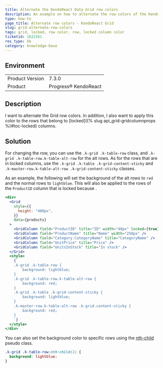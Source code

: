 ```yaml
---
title: Alternate the KendoReact Data Grid row colors
description: An example on how to alternate the row colors of the KendoReact Data Grid.
type: how-to
page_title: Alternate row colors - KendoReact Grid
slug: grid-alternate-row-colors
tags: grid, locked, row color, row, locked column color
ticketid: 1622261
res_type: kb
category: knowledge-base
---
```


## Environment

<table>
	<tbody>
		<tr>
			<td>Product Version</td>
			<td>7.3.0</td>
		</tr>
		<tr>
			<td>Product</td>
			<td>Progress® KendoReact</td>
		</tr>
	</tbody>
</table>

## Description

I want to alternate the Grid row colors. In addition, I also want to apply this color to the rows that belong to [locked]({% slug api_grid-gridcolumnprops %}#toc-locked) columns.

## Solution

For changing the row, you can use the `.k-grid .k-table-row` class, and `.k-grid .k-table-row.k-table-alt-row` for the alt rows. As for the rows that are in locked columns, use the `.k-grid .k-table .k-grid-content-sticky` and `.k-master-row.k-table-alt-row .k-grid-content-sticky` classes.

As an example, the following will set the background of the alt rows to `red` and the normal rows to `lightblue`. This will also be applied to the rows of the `ProductID` column that is locked because .

```jsx
<div>
  <Grid
    style={{
      height: "400px",
    }}
    data={products}
  >
    <GridColumn field="ProductID" title="ID" width="40px" locked={true} />
    <GridColumn field="ProductName" title="Name" width="250px" />
    <GridColumn field="Category.CategoryName" title="CategoryName" />
    <GridColumn field="UnitPrice" title="Price" />
    <GridColumn field="UnitsInStock" title="In stock" />
  </Grid>
  <style>
    {`
    .k-grid .k-table-row {
        background: lightblue;
    }
    .k-grid .k-table-row.k-table-alt-row {
        background: red;
    }
    .k-grid .k-table .k-grid-content-sticky {
        background: lightblue;
    }
    .k-master-row.k-table-alt-row .k-grid-content-sticky {
        background: red;
    }
    `}
  </style>
</div>
```

You can also set the background color to specific rows using the [nth-child](https://developer.mozilla.org/en-US/docs/Web/CSS/:nth-child) pseudo class.

```css
.k-grid .k-table-row:nth-child(2) {
  background: lightblue;
}
```
